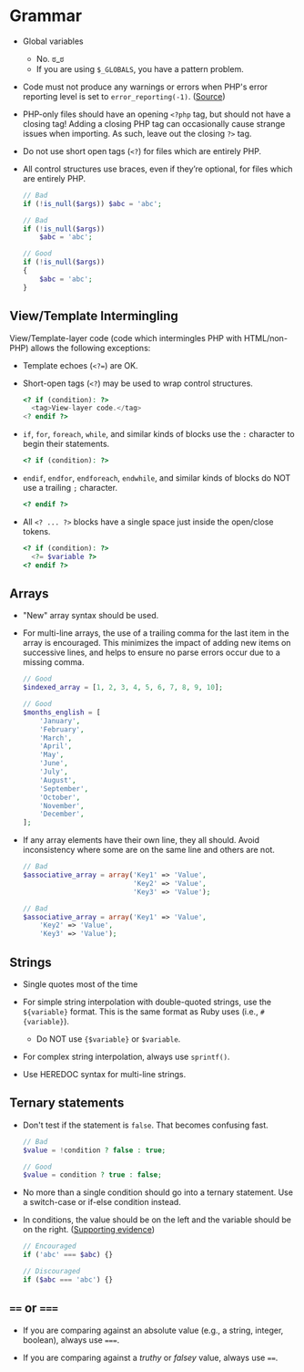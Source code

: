 # Grammar

* Global variables
    * No. ಠ_ಠ
    * If you are using `$_GLOBALS`, you have a pattern problem.

* Code must not produce any warnings or errors when PHP's error reporting level is set to `error_reporting(-1)`. ([Source](https://twitter.com/rasmus/status/7448448829))

* PHP-only files should have an opening `<?php` tag, but should not have a closing tag! Adding a closing PHP tag can occasionally cause strange issues when importing. As such, leave out the closing `?>` tag.

* Do not use short open tags (`<?`) for files which are entirely PHP.

* All control structures use braces, even if they’re optional, for files which are entirely PHP.

  ```php
  // Bad
  if (!is_null($args)) $abc = 'abc';

  // Bad
  if (!is_null($args))
      $abc = 'abc';

  // Good
  if (!is_null($args))
  {
      $abc = 'abc';
  }
  ```

## View/Template Intermingling

View/Template-layer code (code which intermingles PHP with HTML/non-PHP) allows the following exceptions:

* Template echoes (`<?=`) are OK.

* Short-open tags (`<?`) may be used to wrap control structures.

  ```php
  <? if (condition): ?>
    <tag>View-layer code.</tag>
  <? endif ?>
  ```

* `if`, `for`, `foreach`, `while`, and similar kinds of blocks use the `:` character to begin their statements.

  ```php
  <? if (condition): ?>
  ```

* `endif`, `endfor`, `endforeach`, `endwhile`, and similar kinds of blocks do NOT use a trailing `;` character.

  ```php
  <? endif ?>
  ```

* All `<? ... ?>` blocks have a single space just inside the open/close tokens.

  ```php
  <? if (condition): ?>
    <?= $variable ?>
  <? endif ?>
  ```

## Arrays

* "New" array syntax should be used.

* For multi-line arrays, the use of a trailing comma for the last item in the array is encouraged. This minimizes the impact of adding new items on successive lines, and helps to ensure no parse errors occur due to a missing comma.

  ```php
  // Good
  $indexed_array = [1, 2, 3, 4, 5, 6, 7, 8, 9, 10];

  // Good
  $months_english = [
      'January',
      'February',
      'March',
      'April',
      'May',
      'June',
      'July',
      'August',
      'September',
      'October',
      'November',
      'December',
  ];
  ```

* If any array elements have their own line, they all should. Avoid inconsistency where some are on the same line and others are not.

  ```php
  // Bad
  $associative_array = array('Key1' => 'Value',
                             'Key2' => 'Value',
                             'Key3' => 'Value');

  // Bad
  $associative_array = array('Key1' => 'Value',
      'Key2' => 'Value',
      'Key3' => 'Value');
  ```

## Strings

* Single quotes most of the time

* For simple string interpolation with double-quoted strings, use the `${variable}` format. This is the same format as Ruby uses (i.e., `#{variable}`).

   * Do NOT use `{$variable}` or `$variable`.

* For complex string interpolation, always use `sprintf()`.

* Use HEREDOC syntax for multi-line strings.

## Ternary statements

* Don't test if the statement is `false`. That becomes confusing fast.

  ```php
  // Bad
  $value = !condition ? false : true;

  // Good
  $value = condition ? true : false;
  ```

* No more than a single condition should go into a ternary statement. Use a switch-case or if-else condition instead.

* In conditions, the value should be on the left and the variable should be on the right. ([Supporting evidence](https://www.securecoding.cert.org/confluence/display/seccode/EXP21-C.+Place+constants+on+the+left+of+equality+comparisons))

  ```php
  // Encouraged
  if ('abc' === $abc) {}

  // Discouraged
  if ($abc === 'abc') {}
  ```

## `==` or `===`

* If you are comparing against an absolute value (e.g., a string, integer, boolean), always use `===`.

* If you are comparing against a _truthy_ or _falsey_ value, always use `==`.
